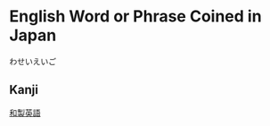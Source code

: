 # English Word or Phrase Coined in Japan
わせいえいご

## Kanji
[和](../Kanji/kanji-dict/和.md)[製](../Kanji/kanji-dict/製.md)[英](../Kanji/kanji-dict/英.md)[語](../Kanji/kanji-dict/語.md)